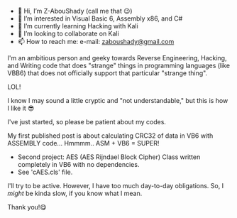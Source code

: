 - 👋 Hi, I’m Z-AbouShady (call me that 😉)
- 👀 I’m interested in Visual Basic 6, Assembly x86, and C#
- 🌱 I’m currently learning Hacking with Kali
- 💞️ I’m looking to collaborate on Kali
- 📫 How to reach me: e-mail: zaboushady@gmail.com


I'm an ambitious person and geeky towards Reverse Engineering, Hacking, and Writing code that does "strange" things in
programming languages (like VBB6) that does not officially support that particular "strange thing".

LOL!

I know I may sound a little cryptic and "not understandable," but this is how I like it 😎


I've just started, so please be patient about my codes.


My first published post is about calculating CRC32 of data in VB6 with ASSEMBLY code... Hmmmm.. ASM + VB6 = SUPER!

* Second project: AES (AES Rijndael Block Cipher) Class written completely in VB6 with no dependencies.
* See 'cAES.cls' file.


I'll try to be active. However, I have too much day-to-day obligations. So, I *might* be kinda slow, if you know what I mean.



Thank you!😋
